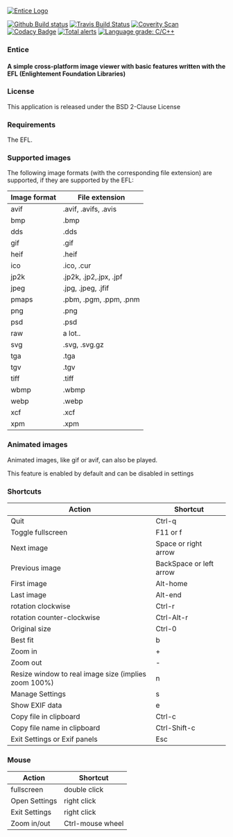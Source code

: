 [![Entice Logo](https://github.com/vtorri/entice/raw/master/data/icons/entice.png)](https://github.com/vtorri/entice)

[![Github Build status](https://github.com/vtorri/entice/actions/workflows/c-cpp.yml/badge.svg)](https://github.com/vtorri/entice/actions?query=workflow%3A%22GitHub+CI%22)
[![Travis Build Status](https://travis-ci.com/vtorri/entice.svg?branch=master)](https://travis-ci.com/github/vtorri/entice)
[![Coverity Scan](https://scan.coverity.com/projects/23000/badge.svg)](https://scan.coverity.com/projects/vtorri-entice)
[![Codacy Badge](https://app.codacy.com/project/badge/Grade/c2497520f8e444bca108086993b41e81)](https://www.codacy.com/gh/vtorri/entice/dashboard?utm_source=github.com&amp;utm_medium=referral&amp;utm_content=vtorri/entice&amp;utm_campaign=Badge_Grade)
[![Total alerts](https://img.shields.io/lgtm/alerts/g/vtorri/entice.svg?logo=lgtm&logoWidth=18)](https://lgtm.com/projects/g/vtorri/entice/alerts/)
[![Language grade: C/C++](https://img.shields.io/lgtm/grade/cpp/g/vtorri/entice.svg?logo=lgtm&logoWidth=18)](https://lgtm.com/projects/g/vtorri/entice/context:cpp)

### Entice
#### A simple cross-platform image viewer with basic features written with the EFL (Enlightement Foundation Libraries)

### License

This application is released under the BSD 2-Clause License

### Requirements

The EFL.

### Supported images

The following image formats (with the corresponding file extension) are
supported, if they are supported by the EFL:

Image format  |  File extension
------------  |  --------------
 avif         | .avif, .avifs, .avis
 bmp          | .bmp
 dds          | .dds
 gif          | .gif
 heif         | .heif
 ico          | .ico, .cur
 jp2k         | .jp2k, .jp2,.jpx, .jpf
 jpeg         | .jpg, .jpeg, .jfif
 pmaps        | .pbm, .pgm, .ppm, .pnm
 png          | .png
 psd          | .psd
 raw          | a lot..
 svg          | .svg, .svg.gz
 tga          | .tga
 tgv          | .tgv
 tiff         | .tiff
 wbmp         | .wbmp
 webp         | .webp
 xcf          | .xcf
 xpm          | .xpm

### Animated images

Animated images, like gif or avif, can also be played.

This feature is enabled by default and can be disabled in settings

### Shortcuts

Action | Shortcut
------ | --------
Quit   | Ctrl-q
Toggle fullscreen | F11 or f
Next image | Space or right arrow
Previous image|  BackSpace or left arrow
First image | Alt-home
Last image | Alt-end
rotation clockwise |  Ctrl-r
rotation counter-clockwise | Ctrl-Alt-r
Original size | Ctrl-0
Best fit | b
Zoom in | +
Zoom out | -
Resize window to real image size (implies zoom 100%) | n
Manage Settings | s
Show EXIF data | e
Copy file in clipboard | Ctrl-c
Copy file name in clipboard | Ctrl-Shift-c
Exit Settings or Exif panels | Esc

### Mouse

Action | Shortcut
------ | --------
fullscreen | double click
Open Settings | right click
Exit Settings | right click
Zoom in/out | Ctrl-mouse wheel
